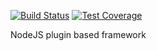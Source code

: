 [![Build Status](https://travis-ci.com/gabriela-framework/gabriela.svg?branch=master)](https://travis-ci.com/gabriela-framework/gabriela) [![Test Coverage](https://api.codeclimate.com/v1/badges/a99a88d28ad37a79dbf6/test_coverage)](https://codeclimate.com/github/codeclimate/codeclimate/test_coverage)

NodeJS plugin based framework
